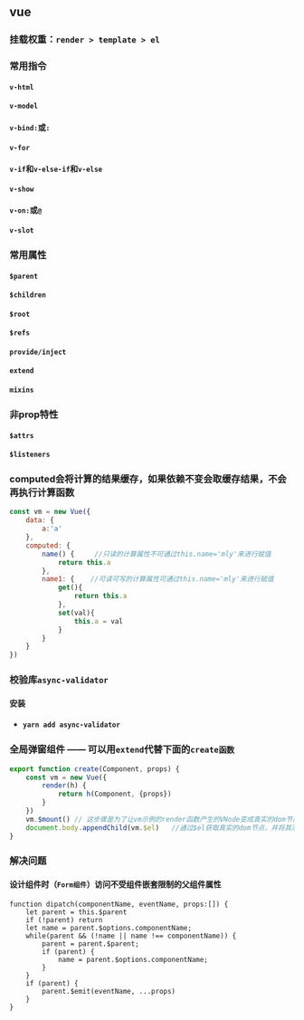 ## vue

### 挂载权重：`render > template > el`

### 常用指令

#### `v-html`

#### `v-model`

#### `v-bind:`或`:`

#### `v-for`

#### `v-if`和`v-else-if`和`v-else`

#### `v-show`

#### `v-on:`或`@`

#### `v-slot`

### 常用属性

#### `$parent`

#### `$children`

#### `$root`

#### `$refs`

#### `provide/inject`

#### `extend`

#### `mixins`

### 非prop特性

#### `$attrs`

#### `$listeners`

### computed会将计算的结果缓存，如果依赖不变会取缓存结果，不会再执行计算函数

```jsx
const vm = new Vue({
    data: {
        a:'a'
    },
	computed: {
		name() {     //只读的计算属性不可通过this.name='mly'来进行赋值
            return this.a
        },
		name1: {    //可读可写的计算属性可通过this.name='mly'来进行赋值
			get(){
                return this.a
            },
            set(val){
                this.a = val
            }
		}
	}
})
```

### 校验库`async-validator`

#### 安装

- #### `yarn add async-validator`

### 全局弹窗组件  ——  可以用`extend`代替下面的`create函数`

```jsx
export function create(Component, props) {
    const vm = new Vue({
        render(h) {
            return h(Component, {props})
        }
    })
    vm.$mount() // 这步骤是为了让vm示例的render函数产生的VNode变成真实的dom节点
    document.body.appendChild(vm.$el)   //通过$el获取真实的dom节点，并将其添加到body中
}
```

### 解决问题

#### 设计组件时（`Form组件`）访问不受组件嵌套限制的父组件属性

```tsx
function dipatch(componentName, eventName, props:[]) {
    let parent = this.$parent
    if (!parent) return
    let name = parent.$options.componentName;
    while(parent && (!name || name !== componentName)) {
        parent = parent.$parent;
        if (parent) {
            name = parent.$options.componentName;
        }
    }
    if (parent) {
        parent.$emit(eventName, ...props)
    }
}
```

